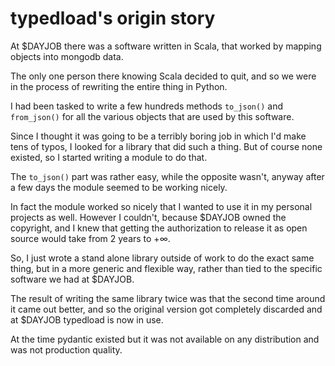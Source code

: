 typedload's origin story
========================

At $DAYJOB there was a software written in Scala, that worked by mapping objects into mongodb data.

The only one person there knowing Scala decided to quit, and so we were in the process of rewriting the entire thing in Python.

I had been tasked to write a few hundreds methods `to_json()` and `from_json()` for all the various objects that are used by this software.

Since I thought it was going to be a terribly boring job in which I'd make tens of typos, I looked for a library that did such a thing. But of course none existed, so I started writing a module to do that.

The `to_json()` part was rather easy, while the opposite wasn't, anyway after a few days the module seemed to be working nicely.

In fact the module worked so nicely that I wanted to use it in my personal projects as well. However I couldn't, because $DAYJOB owned the copyright, and I knew that getting the authorization to release it as open source would take from 2 years to +∞.

So, I just wrote a stand alone library outside of work to do the exact same thing, but in a more generic and flexible way, rather than tied to the specific software we had at $DAYJOB.

The result of writing the same library twice was that the second time around it came out better, and so the original version got completely discarded and at $DAYJOB typedload is now in use.

At the time pydantic existed but it was not available on any distribution and was not production quality.
